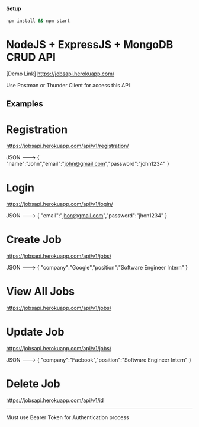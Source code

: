 #### Setup

```bash
npm install && npm start
```

# NodeJS + ExpressJS + MongoDB CRUD API
[Demo Link] https://jobsapi.herokuapp.com/

Use Postman or Thunder Client  for access this API
## Examples 
# Registration

https://jobsapi.herokuapp.com/api/v1/registration/

JSON ---> {
    "name":"John","email":"john@gmail.com","password":"john1234"
}

# Login

https://jobsapi.herokuapp.com/api/v1/login/

JSON ---> {
    "email":"jhon@gmail.com","password":"jhon1234"
}

# Create Job

https://jobsapi.herokuapp.com/api/v1/jobs/

JSON ---> {
    "company":"Google","position":"Software Engineer Intern"
}

# View All Jobs

https://jobsapi.herokuapp.com/api/v1/jobs/

# Update Job
https://jobsapi.herokuapp.com/api/v1/jobs/

JSON ---> {
    "company":"Facbook","position":"Software Engineer Intern"
}


# Delete Job
https://jobsapi.herokuapp.com/api/v1/id
<hr>
 
 Must use Bearer Token for Authentication process 



